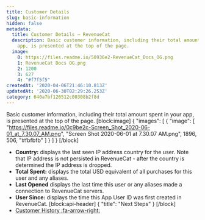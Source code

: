 ```yaml
---
title: Customer Details
slug: basic-information
hidden: false
metadata:
  title: Customer Details – RevenueCat
  description: Basic customer information, including their total amount spent in your
    app, is presented at the top of the page.
  image:
    0: https://files.readme.io/50936e2-RevenueCat_Docs_OG.png
    1: RevenueCat Docs OG.png
    2: 1200
    3: 627
    4: "#f7f5f5"
createdAt: '2020-04-06T21:46:10.813Z'
updatedAt: '2020-06-30T02:29:26.253Z'
category: 640a7bf126512c00308b2f8d
---
```

Basic customer information, including their total amount spent in your app, is presented at the top of the page.
[block:image]
{
  "images": [
    {
      "image": [
        "https://files.readme.io/0c9be2c-Screen_Shot_2020-06-01_at_7.30.07_AM.png",
        "Screen Shot 2020-06-01 at 7.30.07 AM.png",
        1896,
        506,
        "#fbfbfb"
      ]
    }
  ]
}
[/block]
* **Country:** displays the last seen IP address country for the user. Note that IP address is not persisted in RevenueCat - after the country is determined the IP address is dropped.
* **Total Spent:** displays the total USD equivalent of all purchases for this user and any aliases.
* **Last Opened** displays the last time this user or any aliases made a connection to RevenueCat servers.
* **User Since:** displays the time this App User ID was first created in RevenueCat.
[block:api-header]
{
  "title": "Next Steps"
}
[/block]
* [Customer History :fa-arrow-right:](doc:customer-history)